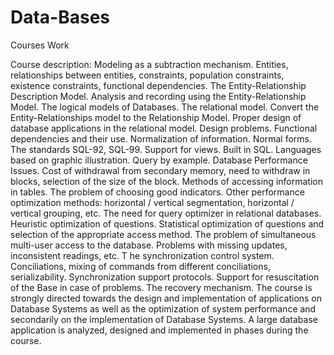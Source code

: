 # Data-Bases
Courses Work

Course description:
Modeling as a subtraction mechanism. Entities, relationships between entities, constraints, population constraints, existence constraints, functional dependencies. 
The Entity-Relationship Description Model. Analysis and recording using the Entity-Relationship Model. The logical models of Databases. The relational model. 
Convert the Entity-Relationships model to the Relationship Model. 
Proper design of database applications in the relational model. Design problems. Functional dependencies and their use.
Normalization of information. Normal forms. 
The standards SQL-92, SQL-99. Support for views. Built in SQL. Languages based on graphic illustration. Query by example.
Database Performance Issues. Cost of withdrawal from secondary memory, need to withdraw in blocks, selection of the size of the block.
Methods of accessing information in tables. The problem of choosing good indicators. 
Other performance optimization methods: horizontal / vertical segmentation, horizontal / vertical grouping, etc. 
The need for query optimizer in relational databases. 
Heuristic optimization of questions. Statistical optimization of questions and selection of the appropriate access method. 
The problem of simultaneous multi-user access to the database. Problems with missing updates, inconsistent readings, etc. T
he synchronization control system. Conciliations, mixing of commands from different conciliations, serializability. Synchronization support protocols.
Support for resuscitation of the Base in case of problems. The recovery mechanism.
The course is strongly directed towards the design and implementation of applications on Database Systems as well as the optimization of system performance and secondarily on the implementation of Database Systems. 
A large database application is analyzed, designed and implemented in phases during the course.
